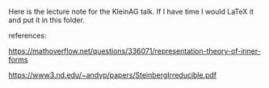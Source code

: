 Here is the lecture note for the KleinAG talk. If I have time I would LaTeX it and put it in this folder.



references:

https://mathoverflow.net/questions/336071/representation-theory-of-inner-forms

https://www3.nd.edu/~andyp/papers/SteinbergIrreducible.pdf